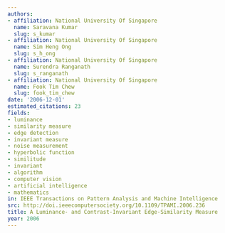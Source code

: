 ```yaml
---
authors:
- affiliation: National University Of Singapore
  name: Saravana Kumar
  slug: s_kumar
- affiliation: National University Of Singapore
  name: Sim Heng Ong
  slug: s_h_ong
- affiliation: National University Of Singapore
  name: Surendra Ranganath
  slug: s_ranganath
- affiliation: National University Of Singapore
  name: Fook Tim Chew
  slug: fook_tim_chew
date: '2006-12-01'
estimated_citations: 23
fields:
- luminance
- similarity measure
- edge detection
- invariant measure
- noise measurement
- hyperbolic function
- similitude
- invariant
- algorithm
- computer vision
- artificial intelligence
- mathematics
in: IEEE Transactions on Pattern Analysis and Machine Intelligence
src: http://doi.ieeecomputersociety.org/10.1109/TPAMI.2006.236
title: A Luminance- and Contrast-Invariant Edge-Similarity Measure
year: 2006
---
```


